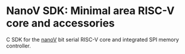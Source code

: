 # NanoV SDK: Minimal area RISC-V core and accessories

C SDK for the [nanoV](https://github.com/MichaelBell/nanoV/) bit serial RISC-V core and integrated SPI memory controller.

